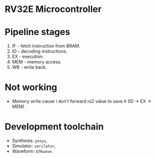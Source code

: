 # RV32E Microcontroller

# Pipeline stages
1. IF - fetch instruction from BRAM.
2. ID - decoding instructions.
3. EX - execution.
4. MEM - memory access.
5. WB - write back.

# Not working
- Memory write cause i don't forward rs2 value to save it (ID -> EX -> MEM)

# Development toolchain
- Synthesis: `yosys`,
- Simulator: `verilator`,
- Waveform: `GTKwave`.
